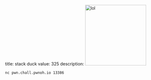 title: stack duck
value: 325
description: <img src="https://buckeyectf-22-fc3617d38aa6e77dc904464d7a41441c.storage.googleapis.com/uploads/69c196b9919e5d163baddd3fed8cf0f9f08edf21ba14bebdf92f9e4fd1600f41/Screen%20Shot%202022-11-05%20at%209.29.55%20PM.png" alt="lol" style="width:200px;"/>


```
nc pwn.chall.pwnoh.io 13386
```